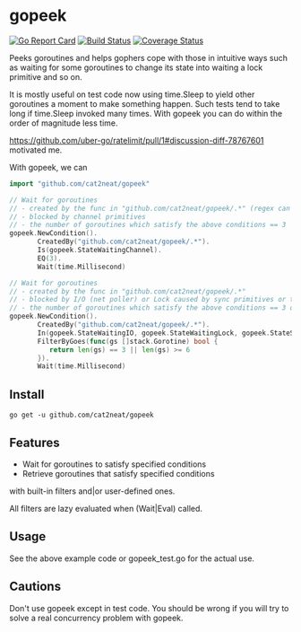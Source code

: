 gopeek
======

[![Go Report Card](https://goreportcard.com/badge/cat2neat/gopeek)](https://goreportcard.com/report/cat2neat/gopeek) [![Build Status](https://travis-ci.org/cat2neat/gopeek.svg?branch=master)](https://travis-ci.org/cat2neat/gopeek) [![Coverage Status](https://coveralls.io/repos/github/cat2neat/gopeek/badge.svg?branch=master)](https://coveralls.io/github/cat2neat/gopeek?branch=master)

Peeks goroutines and helps gophers cope with those in intuitive ways
such as waiting for some goroutines
to change its state into waiting a lock primitive and so on.

It is mostly useful on test code now using time.Sleep to yield
other goroutines a moment to make something happen.
Such tests tend to take long if time.Sleep invoked many times.
With gopeek you can do within the order of magnitude less time.

https://github.com/uber-go/ratelimit/pull/1#discussion-diff-78767601
motivated me.

With gopeek, we can

```go
import "github.com/cat2neat/gopeek"

// Wait for goroutines
// - created by the func in "github.com/cat2neat/gopeek/.*" (regex can be used)
// - blocked by channel primitives
// - the number of goroutines which satisfy the above conditions == 3
gopeek.NewCondition().
       CreatedBy("github.com/cat2neat/gopeek/.*").
       Is(gopeek.StateWaitingChannel).
       EQ(3).
       Wait(time.Millisecond)

// Wait for goroutines
// - created by the func in "github.com/cat2neat/gopeek/.*"
// - blocked by I/O (net poller) or Lock caused by sync primitives or time.Sleep
// - the number of goroutines which satisfy the above conditions == 3 or >= 6
gopeek.NewCondition().
       CreatedBy("github.com/cat2neat/gopeek/.*").
       In(gopeek.StateWaitingIO, gopeek.StateWaitingLock, gopeek.StateSleeping).
       FilterByGoes(func(gs []stack.Gorotine) bool {
          return len(gs) == 3 || len(gs) >= 6
       }).
       Wait(time.Millisecond)
```

Install
-------

```shell
go get -u github.com/cat2neat/gopeek
```

Features
--------
- Wait for goroutines to satisfy specified conditions
- Retrieve goroutines that satisfy specified conditions

with built-in filters and|or user-defined ones.

All filters are lazy evaluated when (Wait|Eval) called.

Usage
-----
See the above example code or gopeek_test.go for the actual use.

Cautions
--------
Don't use gopeek except in test code.
You should be wrong if you will try to solve a real concurrency problem with gopeek.

